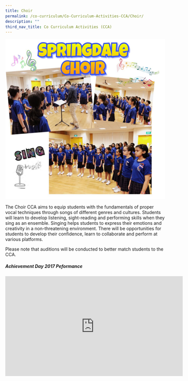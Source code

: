 ```yaml
---
title: Choir
permalink: /co-curriculum/Co-Curriculum-Activities-CCA/Choir/
description: ""
third_nav_title: Co Curriculum Activities (CCA)
---
```

![](/images/Choir%20CCA.jpeg)

The Choir CCA aims to equip students with the fundamentals of proper vocal techniques through songs of different genres and cultures. Students will learn to develop listening, sight-reading and performing skills when they sing as an ensemble. Singing helps students to express their emotions and creativity in a non-threatening environment. There will be opportunities for students to develop their confidence, learn to collaborate and perform at various platforms. 

  

Please note that auditions will be conducted to better match students to the CCA.

##### Achievement Day 2017 Peformance

<iframe width="560" height="315" src="https://www.youtube.com/embed/_PW0Tr3W1n4" title="YouTube video player" frameborder="0" allow="accelerometer; autoplay; clipboard-write; encrypted-media; gyroscope; picture-in-picture" allowfullscreen></iframe>